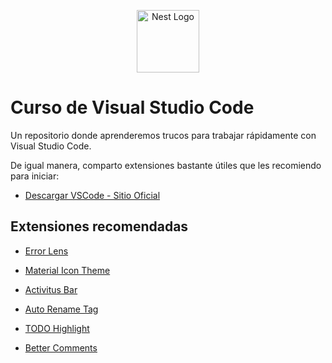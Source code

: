 <p align="center">
  <a href="#" target="blank"><img src="https://devtalles.com/images/vscode.png" width="100" alt="Nest Logo" /></a>
</p>

# Curso de Visual Studio Code

Un repositorio donde aprenderemos trucos para trabajar rápidamente con Visual Studio Code.

De igual manera, comparto extensiones bastante útiles que les recomiendo para iniciar:

- [Descargar VSCode - Sitio Oficial](https://code.visualstudio.com/)

## Extensiones recomendadas

- [Error Lens](https://marketplace.visualstudio.com/items?itemName=usernamehw.errorlens)

- [Material Icon Theme](https://marketplace.visualstudio.com/items?itemName=PKief.material-icon-theme)

- [Activitus Bar](https://marketplace.visualstudio.com/items?itemName=Gruntfuggly.activitusbar)

- [Auto Rename Tag](https://marketplace.visualstudio.com/items?itemName=formulahendry.auto-rename-tag)

- [TODO Highlight](https://marketplace.visualstudio.com/items?itemName=wayou.vscode-todo-highlight)

- [Better Comments](https://marketplace.visualstudio.com/items?itemName=aaron-bond.better-comments)
